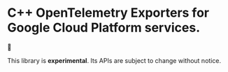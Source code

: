 # C++ OpenTelemetry Exporters for Google Cloud Platform services.

:construction:

This library is **experimental**. Its APIs are subject to change without notice.
